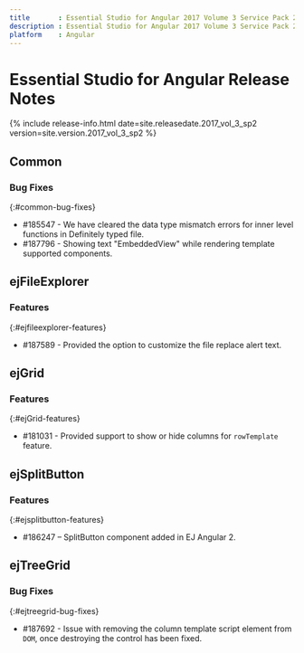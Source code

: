 ```yaml
---
title 		: Essential Studio for Angular 2017 Volume 3 Service Pack 2 Release Notes
description : Essential Studio for Angular 2017 Volume 3 Service Pack 2 Release Notes
platform 	: Angular
---
```


# Essential Studio for Angular Release Notes

{% include release-info.html date=site.releasedate.2017_vol_3_sp2 version=site.version.2017_vol_3_sp2 %} 





## Common

### Bug Fixes	
{:#common-bug-fixes}

* \#185547 - We have cleared the data type mismatch errors for inner level functions in Definitely typed file.
* \#187796 - Showing text "EmbeddedView" while rendering template supported components.
## ejFileExplorer

### Features
{:#ejfileexplorer-features}

* \#187589 - Provided the option to customize the file replace alert text.  

 
## ejGrid

### Features
{:#ejGrid-features}

*  \#181031 - Provided support to show or hide columns for `rowTemplate` feature.
## ejSplitButton

### Features	
{:#ejsplitbutton-features}

* #186247 – SplitButton component added in EJ Angular 2.

## ejTreeGrid

### Bug Fixes
{:#ejtreegrid-bug-fixes}

* \#187692 - Issue with removing the column template script element from `DOM`, once destroying the control has been fixed.







